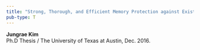 ```yaml
---
title: "Strong, Thorough, and Efficient Memory Protection against Existing and Emerging DRAM Errors"
pub-type: T
---
```


**Jungrae Kim**<br>
Ph.D Thesis / The University of Texas at Austin, Dec. 2016.

